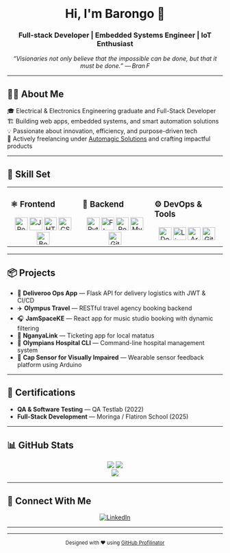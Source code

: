 <br />

<h1 align="center">Hi, I'm Barongo 👋</h1>
<h3 align="center">Full-stack Developer | Embedded Systems Engineer | IoT Enthusiast</h3>

<p align="center"><em>“Visionaries not only believe that the impossible can be done, but that it must be done.” — Bran F</em></p>

---

## 👨‍💻 About Me  
🎓 Electrical & Electronics Engineering graduate and Full-Stack Developer  
🏗️ Building web apps, embedded systems, and smart automation solutions  
💡 Passionate about innovation, efficiency, and purpose-driven tech  
🚀 Actively freelancing under [Automagic Solutions](#) and crafting impactful products  

---

## 🧠 Skill Set  

<table><tr><td valign="top" width="33%">

### ⚛️ Frontend  
<div align="center">  
<img src="https://profilinator.rishav.dev/skills-assets/react-original-wordmark.svg" alt="React" height="30" />  
<img src="https://profilinator.rishav.dev/skills-assets/javascript-original.svg" alt="JavaScript" height="30" />  
<img src="https://profilinator.rishav.dev/skills-assets/html5-original-wordmark.svg" alt="HTML5" height="30" />  
<img src="https://profilinator.rishav.dev/skills-assets/css3-original-wordmark.svg" alt="CSS3" height="30" />  
<img src="https://profilinator.rishav.dev/skills-assets/bootstrap-plain.svg" alt="Bootstrap" height="30" />  
</div>

</td><td valign="top" width="33%">

### 🔧 Backend  
<div align="center">  
<img src="https://profilinator.rishav.dev/skills-assets/python-original.svg" alt="Python" height="30" />  
<img src="https://profilinator.rishav.dev/skills-assets/flask-original.svg" alt="Flask" height="30" />  
<img src="https://profilinator.rishav.dev/skills-assets/postgresql-original-wordmark.svg" alt="PostgreSQL" height="30" />  
<img src="https://profilinator.rishav.dev/skills-assets/mysql-original-wordmark.svg" alt="MySQL" height="30" />  
<img src="https://profilinator.rishav.dev/skills-assets/git-scm-icon.svg" alt="Git" height="30" />  
</div>

</td><td valign="top" width="33%">

### ⚙️ DevOps & Tools  
<div align="center">  
<img src="https://profilinator.rishav.dev/skills-assets/docker-original-wordmark.svg" alt="Docker" height="30" />  
<img src="https://profilinator.rishav.dev/skills-assets/linux-original.svg" alt="Linux" height="30" />  
<img src="https://profilinator.rishav.dev/skills-assets/arduino-wordmark.svg" alt="Arduino" height="30" />  
<img src="https://profilinator.rishav.dev/skills-assets/github-original-wordmark.svg" alt="GitHub" height="30" />  
</div>

</td></tr></table>

---

## 📦 Projects  
- 🚚 **Deliveroo Ops App** — Flask API for delivery logistics with JWT & CI/CD  
- ✈️ **Olympus Travel** — RESTful travel agency booking backend  
- 🎧 **JamSpaceKE** — React app for music studio booking with dynamic filtering  
- 🚐 **NganyaLink** — Ticketing app for local matatus  
- 🏥 **Olympians Hospital CLI** — Command-line hospital management system  
- 🧢 **Cap Sensor for Visually Impaired** — Wearable sensor feedback platform using Arduino

---

## 🧪 Certifications  
- **QA & Software Testing** — QA Testlab (2022)  
- **Full-Stack Development** — Moringa / Flatiron School (2025)

---

## 📊 GitHub Stats  

<div align="center">
  <img src="https://github-readme-stats.vercel.app/api?username=A-Barongo&show_icons=true&theme=vue-dark&hide_border=true" />
  <img src="https://github-readme-streak-stats.herokuapp.com/?user=A-Barongo&theme=vue-dark&hide_border=true" />
</div>

<div align="center">
  <img src="https://komarev.com/ghpvc/?username=A-Barongo&style=flat-square&color=orange" />
</div>

---

## 🔗 Connect With Me  

<div align="center">

[![LinkedIn](https://img.shields.io/badge/linkedin-%231E77B5.svg?&style=for-the-badge&logo=linkedin&logoColor=white)](https://linkedin.com/in/allan-barongo)  


</div>

---



---

<p align="center"><small>Designed with ❤️ using <a href="https://profilinator.rishav.dev/">GitHub Profilinator</a></small></p>
